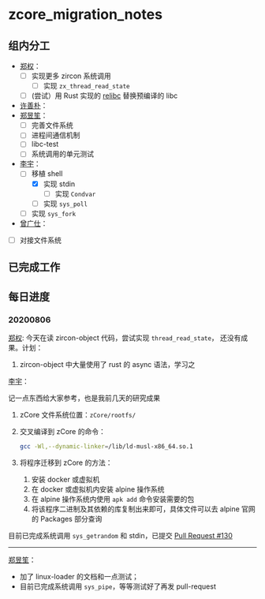 # zcore_migration_notes

## 组内分工

* [郑权](https://github.com/VitalyAnkh)：
  * [ ] 实现更多 zircon 系统调用
    * [ ] 实现 `zx_thread_read_state`
  * [ ] (尝试）用 Rust 实现的 [relibc](https://gitlab.redox-os.org/redox-os/relibc) 替换预编译的 libc
* [许善朴](https://github.com/xushanpu123)：
* [郑昱笙](https://github.com/yunwei37)：
  * [ ] 完善文件系统
  * [ ] 进程间通信机制
  * [ ] libc-test
  * [ ] 系统调用的单元测试
* [李宇](https://github.com/wfly1998)：
  * [ ] 移植 shell
    * [x] 实现 stdin
      * [ ] 实现 `Condvar`
    * [ ] 实现 `sys_poll`
  * [ ] 实现 `sys_fork`
* [曾广仕](https://github.com/NameAvailable319)：
 *[ ] 对接文件系统

## 已完成工作

## 每日进度

### 20200806

[郑权](https://github.com/VitalyAnkh):
今天在读 zircon-object 代码，尝试实现 `thread_read_state`， 还没有成果。计划：
1. zircon-object 中大量使用了 rust 的 async 语法，学习之

[李宇](https://github.com/wfly1998)：

记一点东西给大家参考，也是我前几天的研究成果

1. zCore 文件系统位置：`zCore/rootfs/`

2. 交叉编译到 zCore 的命令：

   ```sh
   gcc -Wl,--dynamic-linker=/lib/ld-musl-x86_64.so.1
   ```

3. 将程序迁移到 zCore 的方法：

   1. 安装 docker 或虚拟机
   2. 在 docker 或虚拟机内安装 alpine 操作系统
   3. 在 alpine 操作系统内使用 `apk add` 命令安装需要的包
   4. 将该程序二进制及其依赖的库复制出来即可，具体文件可以去 alpine 官网的 Packages 部分查询

目前已完成系统调用 `sys_getrandom` 和 stdin，已提交 [Pull Request #130](https://github.com/rcore-os/zCore/pull/130)

---

[郑昱笙](https://github.com/yunwei37)：

- 加了 linux-loader 的文档和一点测试；
- 目前已完成系统调用 `sys_pipe`，等等测试好了再发 pull-request

